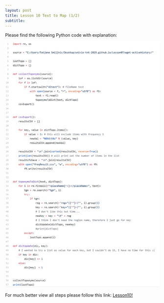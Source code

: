 ```yaml
---
layout: post
title: Lesson 10 Text to Map (1/2)
subtitle:
---
```


Please find the following Python code with explanation:

![Lesson10](/img/finished12.png)

For much better view all steps please follow this link:
[Lesson10!](https://github.com/TatjanaSmiljanic/tatjanasmiljanic.github.io/blob/master/_data/Homework_10.Step1.py)
